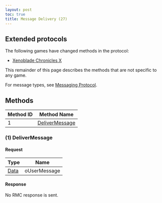 ```yaml
---
layout: post
toc: true
title: Message Delivery (27)
---
```


## Extended protocols

The following games have changed methods in the protocol:
* [Xenoblade Chronicles X](/docs/nex/protocols/message-delivery/xenoblade-chronicles-x)

This remainder of this page describes the methods that are not specific to any game.

For message types, see [Messaging Protocol](/docs/nex/protocols/messaging#types).

## Methods

| Method ID | Method Name                         |
|-----------|-------------------------------------|
| 1         | [DeliverMessage](#1-delivermessage) |

### (1) DeliverMessage
#### Request

| Type   | Name         |
|--------|--------------|
| [Data] | oUserMessage |

#### Response
No RMC response is sent.

[Data]: /docs/nex/types#anydataholder
